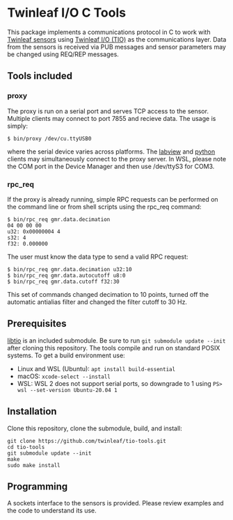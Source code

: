 # Twinleaf I/O C Tools

This package implements a communications protocol in C to work with [Twinleaf sensors](http://www.twinleaf.com) using [Twinleaf I/O (TIO)](https://github.com/twinleaf/libtio/blob/master/doc/TIO%20Protocol%20Overview.md) as the communications layer. Data from the sensors is received via PUB messages and sensor parameters may be changed using REQ/REP messages. 

## Tools included

### proxy

The proxy is run on a serial port and serves TCP access to the sensor. Multiple clients may connect to port 7855 and recieve data. The usage is simply:

    $ bin/proxy /dev/cu.ttyUSB0

where the serial device varies across platforms. The [labview](https://github.com/twinleaf/tio-labview) and [python](https://github.com/twinleaf/tio-python) clients may simultaneously connect to the proxy server. In WSL, please note the COM port in the Device Manager and then use /dev/ttyS3 for COM3. 

### rpc_req

If the proxy is already running, simple RPC requests can be performed on the command line or from shell scripts using the rpc_req command:

    $ bin/rpc_req gmr.data.decimation
    04 00 00 00 
    u32: 0x00000004 4
    s32: 4
    f32: 0.000000

The user must know the data type to send a valid RPC request:

    $ bin/rpc_req gmr.data.decimation u32:10
    $ bin/rpc_req gmr.data.autocutoff u8:0
    $ bin/rpc_req gmr.data.cutoff f32:30

This set of commands changed decimation to 10 points, turned off the automatic antialias filter and changed the filter cutoff to 30 Hz. 

## Prerequisites

[libtio](https://github.com/twinleaf/libtio) is an included submodule. Be sure to run `git submodule update --init` after cloning this repository. The tools compile and run on standard POSIX systems. To get a build environment use:

  - Linux and WSL (Ubuntu): `apt install build-essential`
  - macOS: `xcode-select --install`
  - WSL: WSL 2 does not support serial ports, so downgrade to 1 using `PS> wsl --set-version Ubuntu-20.04 1`

## Installation

Clone this repository, clone the submodule, build, and install:

    git clone https://github.com/twinleaf/tio-tools.git
    cd tio-tools
    git submodule update --init
    make
    sudo make install

## Programming

A sockets interface to the sensors is provided. Please review examples and the code to understand its use.
